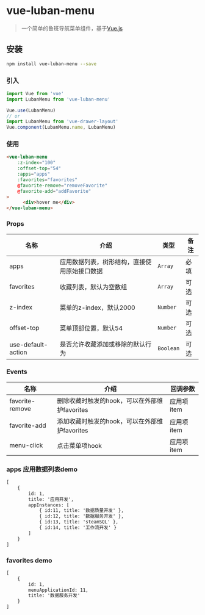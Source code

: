 # vue-luban-menu

> 一个简单的鲁班导航菜单组件，基于[Vue.js](http://vuejs.org)


## 安装

```bash
npm install vue-luban-menu --save
```

### 引入

```js
import Vue from 'vue'
import LubanMenu from 'vue-luban-menu'

Vue.use(LubanMenu)
// or
import LubanMenu from 'vue-drawer-layout'
Vue.component(LubanMenu.name, LubanMenu)
```

### 使用

```html
<vue-luban-menu 
	:z-index="100" 
	:offset-top="54"
	:apps="apps" 
	:favorites="favorites" 
	@favorite-remove="removeFavorite" 
	@favorite-add="addFavorite"
>
      <div>hover me</div>
</vue-luban-menu>
```

### Props

| 名称 | 介绍 | 类型 | 备注 |
|-----------|-----------|-----------|-------------|
| apps | 应用数据列表，树形结构，直接使用原始接口数据 | `Array` | 必填 |
| favorites | 收藏列表，默认为空数组 | `Array` | 可选 |
| z-index | 菜单的z-index，默认2000 | `Number` | 可选 |
| offset-top | 菜单顶部位置，默认54 | `Number` | 可选 |
| use-default-action | 是否允许收藏添加或移除的默认行为 | `Boolean` | 可选 |


### Events

| 名称 | 介绍 | 回调参数 |
|-----------|-----------|-----------|
| favorite-remove | 删除收藏时触发的hook，可以在外部维护favorites | 应用项item |
| favorite-add | 添加收藏时触发的hook，可以在外部维护favorites | 应用项item |
| menu-click | 点击菜单项hook | 应用项item |


### apps 应用数据列表demo

```html
[
	{
		id: 1,
		title: '应用开发',
		appInstances: [
			{ id:11, title: '数据质量开发' },
			{ id:12, title: '数据服务开发' },
			{ id:13, title: 'steamSQL' },
			{ id:14, title: '工作流开发' }
		]
	}
]
```

### favorites demo

```html
[
	{
		id: 1,
		menuApplicationId: 11,
		title: '数据服务开发'
	}
]
```

